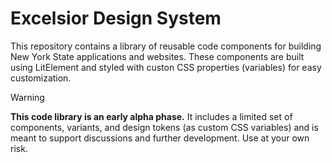 # Excelsior Design System

This repository contains a library of reusable code components for building New York State applications and websites. These components are built using LitElement and styled with custon CSS properties (variables) for easy customization.

<!-- TODO: Additionally, corresponding Figma components and variables are available for prototyping. -->

> [!WARNING]  
> **This code library is an early alpha phase.** It includes a limited set of components, variants, and design tokens (as custom CSS variables) and is meant to support discussions and further development. Use at your own risk.
